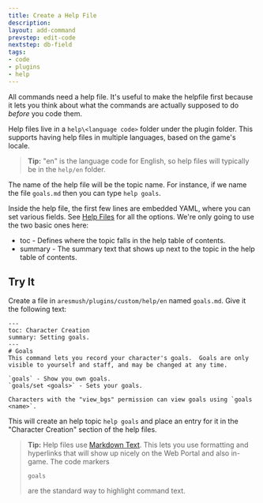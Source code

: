 ```yaml
---
title: Create a Help File
description:
layout: add-command
prevstep: edit-code
nextstep: db-field
tags: 
- code
- plugins
- help
---
```


All commands need a help file.  It's useful to make the helpfile first because it lets you think about what the commands are actually supposed to do _before_ you code them.

Help files live in a `help\<language code>` folder under the plugin folder.  This supports having help files in multiple languages, based on the game's locale.

> <i class="fa fa-info-circle"></i> **Tip:** "en" is the language code for English, so help files will typically be in the `help/en` folder.

The name of the help file will be the topic name.  For instance, if we name the file `goals.md` then you can type `help goals`.

Inside the help file, the first few lines are embedded YAML, where you can set various fields.  See [Help Files](/tutorials/code/help) for all the options.  We're only going to use the two basic ones here:

* toc - Defines where the topic falls in the help table of contents.
* summary - The summary text that shows up next to the topic in the help table of contents.

## Try It

Create a file in `aresmush/plugins/custom/help/en` named `goals.md`.  Give it the following text:

    ---
    toc: Character Creation
    summary: Setting goals.
    ---
    # Goals
    This command lets you record your character's goals.  Goals are only visible to yourself and staff, and may be changed at any time.
    
    `goals` - Show you own goals.
    `goals/set <goals>` - Sets your goals.
    
    Characters with the "view_bgs" permission can view goals using `goals <name>`.


This will create an help topic `help goals` and place an entry for it in the "Character Creation" section of the help files.

> <i class="fa fa-info-circle"></i> **Tip:** Help files use [Markdown Text](https://daringfireball.net/projects/markdown/syntax).  This lets you use formatting and hyperlinks that will show up nicely on the Web Portal and also in-game.  The code markers <pre>`goals`</pre> are the standard way to highlight command text.
